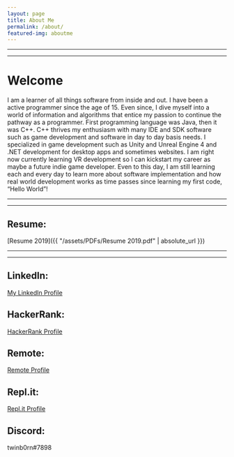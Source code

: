 ```yaml
---
layout: page
title: About Me
permalink: /about/
featured-img: aboutme
---
```



---
---

# Welcome

   I am a learner of all things software from inside and out. I have been a active programmer since the age of 15. Even since, I dive myself into a world of information and algorithms that entice my passion to continue the pathway as a programmer. First programming language was Java, then it was C++. C++ thrives my enthusiasm with many IDE and SDK software such as game development and software in day to day basis needs. I specialized in game development such as Unity and Unreal Engine 4 and .NET development for desktop apps and sometimes websites. I am right now currently learning VR development so I can kickstart my career as maybe a future indie game developer. Even to this day, I am still learning each and every day to learn more about software implementation and how real world development works as time passes since learning my first code, “Hello World”!

---
---

## Resume:
[Resume 2019]({{ "/assets/PDFs/Resume 2019.pdf" | absolute_url }})


---
---


<script type="text/javascript" src="https://platform.linkedin.com/badges/js/profile.js" async defer></script>
## LinkedIn:

<div class="LI-profile-badge"  data-version="v1" data-size="large" data-locale="en_US" data-type="horizontal" data-theme="dark" data-vanity="joshuanguyensoft1995"><a class="LI-simple-link" href='https://www.linkedin.com/in/joshuanguyensoft1995?trk=profile-badge'>My LinkedIn Profile</a></div>

## HackerRank:                                                        
[HackerRank Profile](https://www.hackerrank.com/twinb0rn?hr_r=1)         

## Remote:
[Remote Profile ](https://remote.com/joshuan)

## Repl.it:
[Repl.it Profile](https://repl.it/@twinb0rn)

## Discord:
twinb0rn#7898
